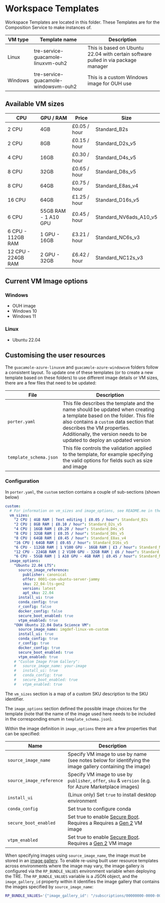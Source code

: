 # Workspace Templates

Workspace Templates are located in this folder. These Templates are for the Composition Service to make instances of.

| VM type | Template name | Description |
| --- | --- | --- |
| Linux   | tre-service-guacamole-linuxvm-ouh2    | This is based on Ubuntu 22.04 with certain software pulled in via package manager |
| Windows | tre-service-guacamole-windowsvm-ouh2  | This is a custom Windows image for OUH use |

## Available VM sizes

  | CPU | GPU / RAM | Price | Size |
  | --- | --- | --- | --- |
  |   2 CPU              | 4GB                    | £0.05 / hour | Standard_B2s           |
  |   2 CPU              | 8GB                    | £0.15 / hour | Standard_D2s_v5        |
  |   4 CPU              | 16GB                   | £0.30 / hour | Standard_D4s_v5        |
  |   8 CPU              | 32GB                   | £0.65 / hour | Standard_D8s_v5        |
  |   8 CPU              | 64GB                   | £0.75 / hour | Standard_E8as_v4       |
  |   16 CPU             | 64GB                   | £1.25 / hour | Standard_D16s_v5       |
  |   6 CPU              | 55GB RAM - 1 A10 GPU   | £0.45 / hour | Standard_NV6ads_A10_v5 |
  |   6 CPU - 112GB RAM  | 1 GPU - 16GB           | £3.21 / hour | Standard_NC6s_v3       |
  |   12 CPU - 224GB RAM | 2 GPU - 32GB           | £6.42 / hour | Standard_NC12s_v3      |
  
## Current VM Image options

### Windows

- OUH image
- Windows 10
- Windows 11

### Linux

- Ubuntu 22.04

## Customising the user resources

The `guacamole-azure-linuxvm` and `guacamole-azure-windowsvm` folders follow a consistent layout.
To update one of these templates (or to create a new template based on these folders) to use different image details or VM sizes, there are a few files that need to be updated:

| File |  Description |
| ---- | ------------ |
| `porter.yaml`          | This file describes the template and the name should be updated when creating a template based on the folder. This file also contains a `custom` data section that describes the VM properties. Additionally, the version needs to be updated to deploy an updated version |
| `template_schema.json` | This file controls the validation applied to the template, for example specifying the valid options for fields such as size and image                                                                                                                                              |

### Configuration

In `porter.yaml`, the `custom` section contains a couple of sub-sections (shown below)

```yaml
custom:
  # For information on vm_sizes and image_options, see README.me in the guacamole/user-resources folder
  vm_sizes:
    "2 CPU | 4GB RAM | Text editing | £0.05 / hour": Standard_B2s
    "2 CPU | 8GB RAM | £0.10 / hour": Standard_D2s_v5
    "4 CPU | 16GB RAM | £0.20 / hour": Standard_D4s_v5
    "8 CPU | 32GB RAM | £0.35 / hour": Standard_D8s_v5
    "8 CPU | 64GB RAM | £0.45 / hour": Standard_E8as_v4
    "16 CPU | 64GB RAM | £0.65 / hour": Standard_D16s_v5
    "6 CPU - 112GB RAM | 1 V100 GPU - 16GB RAM | £3 / hour": Standard_NC6s_v3
    "12 CPU - 224GB RAM | 2 V100 GPU - 32GB RAM | £6 / hour": Standard_NC12s_v3
    "6 CPU - 55GB RAM | 1 A10 GPU - 4GB RAM | £0.45 / hour": Standard_NV6ads_A10_v5
  image_options:
    "Ubuntu 22.04 LTS":
      source_image_reference:
        publisher: canonical
        offer: 0001-com-ubuntu-server-jammy
        sku: 22_04-lts-gen2
        version: latest
        apt_sku: 22.04
      install_ui: true
      conda_config: true
      r_config: false
      docker_config: false
      secure_boot_enabled: true
      vtpm_enabled: true
    "OUH Ubuntu 22.04 Data Science VM":
      source_image_name: imgdef-linux-vm-custom
      install_ui: true
      conda_config: true
      r_config: true
      docker_config: true
      secure_boot_enabled: true
      vtpm_enabled: true
    # "Custom Image From Gallery":
    #   source_image_name: your-image
    #   install_ui: true
    #   conda_config: true
    #   secure_boot_enabled: true
    #   vtpm_enabled: true
```

The `vm_sizes` section is a map of a custom SKU description to the SKU identifier.

The `image_options` section defined the possible image choices for the template (note that the name of the image used here needs to be included in the corresponding enum in `template_schema.json`).

Within the image definition in `image_options` there are a few properties that can be specified:

| Name                     | Description                                                                                              |
| ------------------------ | -------------------------------------------------------------------------------------------------------- |
| `source_image_name`      | Specify VM image to use by name (see notes below for identifying the image gallery containing the image) |
| `source_image_reference` | Specify VM image to use by `publisher`, `offer`, `sku` & `version` (e.g. for Azure Marketplace images)   |
| `install_ui`             | (Linux only) Set `true` to install desktop environment                                                   |
| `conda_config`           | Set true to configure conda                                                                              |
| `secure_boot_enabled`    | Set true to enable [Secure Boot](https://learn.microsoft.com/en-us/azure/virtual-machines/trusted-launch#secure-boot).  Requires a Requires a [Gen 2](https://learn.microsoft.com/en-us/azure/virtual-machines/generation-2) VM image |
| `vtpm_enabled`           | Set true to enable [Secure Boot](https://learn.microsoft.com/en-us/azure/virtual-machines/trusted-launch#vtpm).  Requires a [Gen 2](https://learn.microsoft.com/en-us/azure/virtual-machines/generation-2) VM image |

When specifying images using `source_image_name`, the image must be stored in an [image gallery](https://learn.microsoft.com/en-us/azure/virtual-machines/azure-compute-gallery).
To enable re-using built user resource templates across environments where the image may vary, the image gallery is configured via the `RP_BUNDLE_VALUES` environment variable when deploying the TRE.
The `RP_BUNDLE_VALUES` variable is a JSON object, and the `image_gallery_id` property within it identifies the image gallery that contains the images specified by `source_image_name`:

```bash
RP_BUNDLE_VALUES='{"image_gallery_id": "/subscriptions/00000000-0000-0000-0000-000000000000/resourceGroups/<your-rg>/providers/Microsoft.Compute/galleries/<your-gallery-name>"}
```
